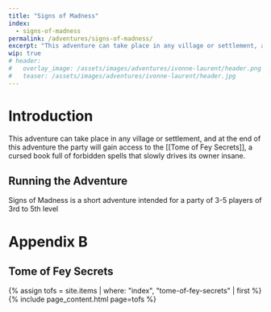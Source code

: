 ```yaml
---
title: "Signs of Madness"
index:
  - signs-of-madness
permalink: /adventures/signs-of-madness/
excerpt: "This adventure can take place in any village or settlement, and at the end of this adventure the party will gain access to the Tome of Fey Secrets, a cursed book full of forbidden spells that slowly drives its owner insane."
wip: true
# header:
#   overlay_image: /assets/images/adventures/ivonne-laurent/header.png
#   teaser: /assets/images/adventures/ivonne-laurent/header.jpg
---
```


# Introduction
This adventure can take place in any village or settlement, and at the end of this adventure the party will gain access to the [[Tome of Fey Secrets]], a cursed book full of forbidden spells that slowly drives its owner insane.

## Running the Adventure
Signs of Madness is a short adventure intended for a party of 3-5 players of 3rd to 5th level

# Appendix B

## Tome of Fey Secrets

{% assign tofs = site.items | where: "index", "tome-of-fey-secrets" | first %}
{% include page_content.html page=tofs %}
